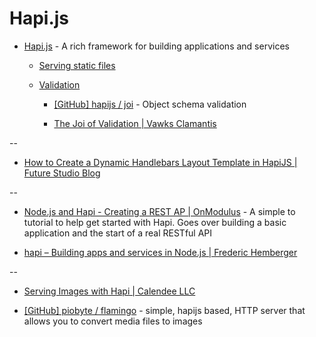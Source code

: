 # Hapi.js

* [Hapi.js](http://hapijs.com/) - A rich framework for building applications and services
  
  * [Serving static files](http://hapijs.com/tutorials/serving-files)

  * [Validation](http://hapijs.com/tutorials/validation)

    * [[GitHub] hapijs / joi](https://github.com/hapijs/joi) - Object schema validation

    * [The Joi of Validation | Vawks Clamantis](http://vawks.com/blog/2014/03/22/the-joi-of-validation/)

--

* [How to Create a Dynamic Handlebars Layout Template in HapiJS | Future Studio Blog](http://futurestud.io/blog/how-to-create-a-dynamic-handlebars-layout-template-in-hapijs/)

--

* [Node.js and Hapi - Creating a REST AP | OnModulus](http://blog.modulus.io/nodejs-and-hapi-create-rest-api) - A simple to tutorial to help get started with Hapi. Goes over building a basic application and the start of a real RESTful API

* [hapi – Building apps and services in Node.js | Frederic Hemberger](https://frederic-hemberger.de/talks/hapi)

--

* [Serving Images with Hapi | Calendee LLC](https://calendee.com/2014/01/31/serving-images-with-hapi/)

* [[GitHub] piobyte / flamingo](https://github.com/piobyte/flamingo) - simple, hapijs based, HTTP server that allows you to convert media files to images
